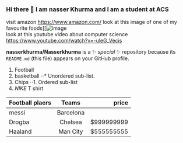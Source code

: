 ### Hi there 👋 I am nasser Khurma and I am a student at ACS
visit amazon https://www.amazon.com/ 
look at this image of one of my favourite foods][![image](https://github.com/nasserkhurma/Nasserkhurma/assets/156060823/fe981374-8298-43eb-a3be-958754ae08c7)  
look at this youtube video about computer science https://www.youtube.com/watch?v=-uleG_Vecis 

**nasserkhurma/Nasserkhurma** is a ✨ _special_ ✨ repository because its `README.md` (this file) appears on your GitHub profile.
1. Football
2.  basketball
⋅⋅* Unordered sub-list. 
1. Chips
⋅⋅1. Ordered sub-list
4. *NIKE* T shirt

 | Football plaers       | Teams           | price |
| ------------- |:-------------:| -----:|
| messi     | Barcelona |  |$60000000
| Drogba     | Chelsea      |   $999999999 |
| Haaland | Man City      |    $555555555 |


